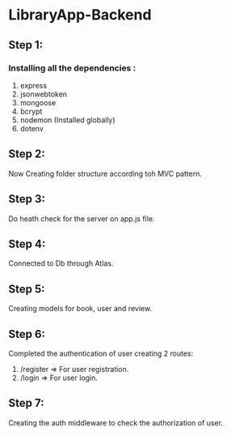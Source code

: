 # LibraryApp-Backend

## Step 1:

### Installing all the dependencies :

1. express
2. jsonwebtoken
3. mongoose
4. bcrypt
5. nodemon (Installed globally)
6. dotenv

## Step 2:

Now Creating folder structure according toh MVC pattern.

## Step 3:

Do heath check for the server on app.js file.

## Step 4:

Connected to Db through Atlas.

## Step 5:

Creating models for book, user and review.

## Step 6:

Completed the authentication of user creating 2 routes:

1. /register => For user registration.
2. /login => For user login.

## Step 7:

Creating the auth middleware to check the authorization of user.
